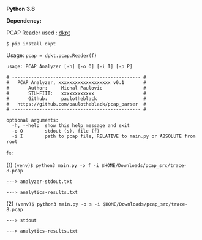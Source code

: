 **Python 3.8**

**Dependency:**

PCAP Reader used : [dkpt](https://pypi.org/project/dpkt/) 

`$ pip install dkpt`

Usage:
`pcap = dpkt.pcap.Reader(f)` 

    
```
usage: PCAP Analyzer [-h] [-o O] [-i I] [-p P]

# ----------------------------------------------- #
#   PCAP Analyzer, xxxxxxxxxxxxxxxxxxx v0.1       #
#       Author:     Michal Paulovic               #
#       STU-FIIT:   xxxxxxxxxxxx                  #
#       Github:     paulotheblack                 #
#   https://github.com/paulotheblack/pcap_parser  #
# ----------------------------------------------- #

optional arguments:
  -h, --help  show this help message and exit
  -o O        stdout (s), file (f)
  -i I        path to pcap file, RELATIVE to main.py or ABSOLUTE from root
```

fe: 

(1)
`(venv)$ python3 main.py -o f -i $HOME/Downloads/pcap_src/trace-8.pcap`

`---> analyzer-stdout.txt`

`---> analytics-results.txt`

(2)
`(venv)$ python3 main.py -o s -i $HOME/Downloads/pcap_src/trace-8.pcap`

`---> stdout`

`---> analytics-results.txt`